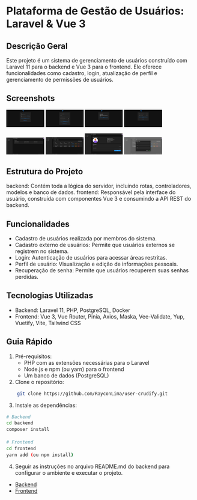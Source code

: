 # Plataforma de Gestão de Usuários: Laravel & Vue 3

## Descrição Geral
Este projeto é um sistema de gerenciamento de usuários construído com Laravel 11 para o backend e Vue 3 para o frontend. Ele oferece funcionalidades como cadastro, login, atualização de perfil e gerenciamento de permissões de usuários.

## Screenshots
<p align="left">
  <img src="screenshots/login.png" alt="Imagem 1" width="20%" />
  <img src="screenshots/external-register.png" alt="Imagem 2" width="20%" />
  <img src="screenshots/email-verified.png" alt="Imagem 3" width="20%" />
  <img src="screenshots/new-password.png" alt="Imagem 3" width="20%" />
</p>
<p align="left">
  <img src="screenshots/dashboard.png" alt="Imagem 1" width="20%" />
  <img src="screenshots/list-users.png" alt="Imagem 2" width="20%" />
  <img src="screenshots/my-profile.png" alt="Imagem 3" width="20%" />
  <img src="screenshots/add-user.png" alt="Imagem 3" width="20%" />
</p>

## Estrutura do Projeto
backend: Contém toda a lógica do servidor, incluindo rotas, controladores, modelos e banco de dados.
frontend: Responsável pela interface do usuário, construída com componentes Vue 3 e consumindo a API REST do backend.

## Funcionalidades
- Cadastro de usuários realizada por membros do sistema.
- Cadastro externo de usuários: Permite que usuários externos se registrem no sistema.
- Login: Autenticação de usuários para acessar áreas restritas.
- Perfil de usuário: Visualização e edição de informações pessoais.
- Recuperação de senha: Permite que usuários recuperem suas senhas perdidas.

## Tecnologias Utilizadas
- Backend: Laravel 11, PHP, PostgreSQL, Docker
- Frontend: Vue 3, Vue Router, Pinia, Axios, Maska, Vee-Validate, Yup, Vuetify, Vite, Tailwind CSS

## Guia Rápido
1. Pré-requisitos:
    - PHP com as extensões necessárias para o Laravel
    - Node.js e npm (ou yarn) para o frontend
    - Um banco de dados (PostgreSQL)
2. Clone o repositório:
```bash
    git clone https://github.com/RayconLima/user-crudify.git
```

3. Instale as dependências:
```bash
# Backend
cd backend
composer install

# Frontend
cd frontend
yarn add (ou npm install)
```

4. Seguir as instruções no arquivo README.md do backend para configurar o ambiente e executar o projeto.
- [Backend](backend/README.md)
- [Frontend](frontend/README.md)